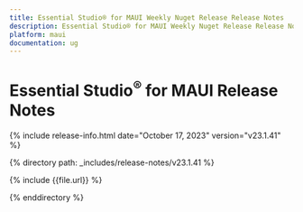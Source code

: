 ```yaml
---
title: Essential Studio® for MAUI Weekly Nuget Release Release Notes  
description: Essential Studio® for MAUI Weekly Nuget Release Release Notes  
platform: maui
documentation: ug
---
```


# Essential Studio<sup>®</sup> for MAUI  Release Notes  

{% include release-info.html date="October 17, 2023"  version="v23.1.41" %} 

{% directory path: _includes/release-notes/v23.1.41 %}

{% include {{file.url}} %}

{% enddirectory %}
